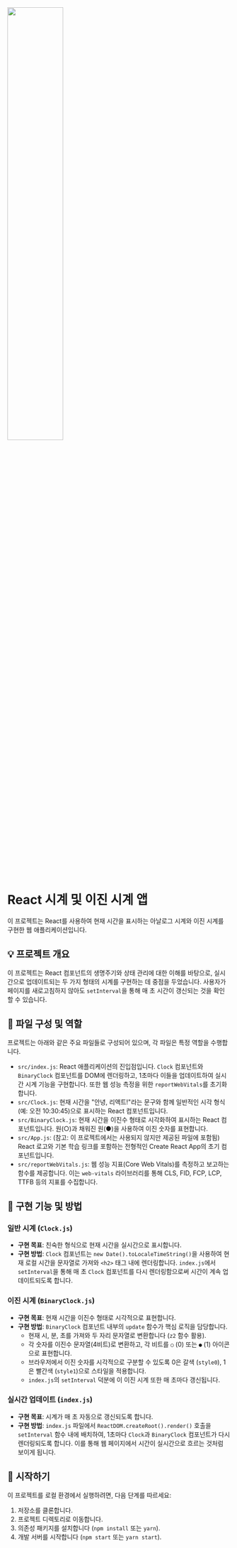 
<img src="https://github.com/user-attachments/assets/4f92852a-ca94-4d20-be2a-92204fe9198d" width="50%">


# React 시계 및 이진 시계 앱

이 프로젝트는 React를 사용하여 현재 시간을 표시하는 아날로그 시계와 이진 시계를 구현한 웹 애플리케이션입니다.

## 💡 프로젝트 개요

이 프로젝트는 React 컴포넌트의 생명주기와 상태 관리에 대한 이해를 바탕으로, 실시간으로 업데이트되는 두 가지 형태의 시계를 구현하는 데 중점을 두었습니다. 사용자가 페이지를 새로고침하지 않아도 `setInterval`을 통해 매 초 시간이 갱신되는 것을 확인할 수 있습니다.

## 📁 파일 구성 및 역할

프로젝트는 아래와 같은 주요 파일들로 구성되어 있으며, 각 파일은 특정 역할을 수행합니다.

* `src/index.js`: React 애플리케이션의 진입점입니다. `Clock` 컴포넌트와 `BinaryClock` 컴포넌트를 DOM에 렌더링하고, 1초마다 이들을 업데이트하여 실시간 시계 기능을 구현합니다. 또한 웹 성능 측정을 위한 `reportWebVitals`를 초기화합니다.
* `src/Clock.js`: 현재 시간을 "안녕, 리액트!"라는 문구와 함께 일반적인 시각 형식(예: 오전 10:30:45)으로 표시하는 React 컴포넌트입니다.
* `src/BinaryClock.js`: 현재 시간을 이진수 형태로 시각화하여 표시하는 React 컴포넌트입니다. 원(○)과 채워진 원(●)을 사용하여 이진 숫자를 표현합니다.
* `src/App.js`: (참고: 이 프로젝트에서는 사용되지 않지만 제공된 파일에 포함됨) React 로고와 기본 학습 링크를 포함하는 전형적인 Create React App의 초기 컴포넌트입니다.
* `src/reportWebVitals.js`: 웹 성능 지표(Core Web Vitals)를 측정하고 보고하는 함수를 제공합니다. 이는 `web-vitals` 라이브러리를 통해 CLS, FID, FCP, LCP, TTFB 등의 지표를 수집합니다.

## 🎯 구현 기능 및 방법

### 일반 시계 (`Clock.js`)

* **구현 목표**: 친숙한 형식으로 현재 시간을 실시간으로 표시합니다.
* **구현 방법**: `Clock` 컴포넌트는 `new Date().toLocaleTimeString()`을 사용하여 현재 로컬 시간을 문자열로 가져와 `<h2>` 태그 내에 렌더링합니다. `index.js`에서 `setInterval`을 통해 매 초 `Clock` 컴포넌트를 다시 렌더링함으로써 시간이 계속 업데이트되도록 합니다.

### 이진 시계 (`BinaryClock.js`)

* **구현 목표**: 현재 시간을 이진수 형태로 시각적으로 표현합니다.
* **구현 방법**: `BinaryClock` 컴포넌트 내부의 `update` 함수가 핵심 로직을 담당합니다.
    * 현재 시, 분, 초를 가져와 두 자리 문자열로 변환합니다 (`z2` 함수 활용).
    * 각 숫자를 이진수 문자열(4비트)로 변환하고, 각 비트를 `○` (0) 또는 `●` (1) 아이콘으로 표현합니다.
    * 브라우저에서 이진 숫자를 시각적으로 구분할 수 있도록 0은 갈색 (`style0`), 1은 빨간색 (`style1`)으로 스타일을 적용합니다.
    * `index.js`의 `setInterval` 덕분에 이 이진 시계 또한 매 초마다 갱신됩니다.

### 실시간 업데이트 (`index.js`)

* **구현 목표**: 시계가 매 초 자동으로 갱신되도록 합니다.
* **구현 방법**: `index.js` 파일에서 `ReactDOM.createRoot().render()` 호출을 `setInterval` 함수 내에 배치하여, 1초마다 `Clock`과 `BinaryClock` 컴포넌트가 다시 렌더링되도록 합니다. 이를 통해 웹 페이지에서 시간이 실시간으로 흐르는 것처럼 보이게 됩니다.

## 🚀 시작하기

이 프로젝트를 로컬 환경에서 실행하려면, 다음 단계를 따르세요:

1.  저장소를 클론합니다.
2.  프로젝트 디렉토리로 이동합니다.
3.  의존성 패키지를 설치합니다 (`npm install` 또는 `yarn`).
4.  개발 서버를 시작합니다 (`npm start` 또는 `yarn start`).
